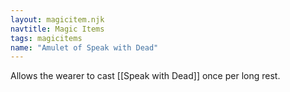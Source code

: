 ```yaml
---
layout: magicitem.njk
navtitle: Magic Items
tags: magicitems
name: "Amulet of Speak with Dead"
---
```

Allows the wearer to cast [[Speak with Dead]] once per long rest.

